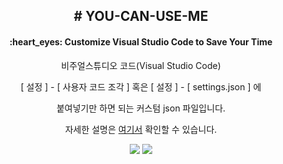  <div align=center>
<h2># YOU-CAN-USE-ME</h2>

   
<h4>:heart_eyes: Customize Visual Studio Code to Save Your Time</h4>


비주얼스튜디오 코드(Visual Studio Code)

[ 설정 ] - [ 사용자 코드 조각 ] 혹은 [ 설정 ] - [ settings.json ] 에


붙여넣기만 하면 되는 커스텀 json 파일입니다.



자세한 설명은 [여기서](https://blog.naver.com/powersub1101/223141479498) 확인할 수 있습니다.


![](https://github.com/Kim-Sub/YOU-CAN-USE-ME/assets/134024112/fc3589e5-7683-46d3-ac8f-82dbbfe8ae16)
![](https://github.com/Kim-Sub/YOU-CAN-USE-ME/assets/134024112/92569c0d-c98e-4a23-ab97-dbbfed873e65)

</div>
